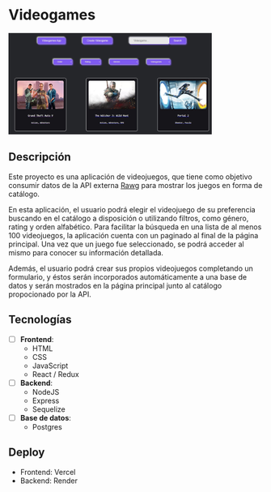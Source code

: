 # Videogames

<p align="left">
  <img height="200" src="./videogames.JPG" />
</p>

## Descripción

Este proyecto es una aplicación de videojuegos, que tiene como objetivo consumir datos de la API externa [Rawg](https://rawg.io/apidocs) para mostrar los juegos en forma de catálogo.

En esta aplicación, el usuario podrá elegir el videojuego de su preferencia buscando en el catálogo a disposición o utilizando filtros, como género, rating y orden alfabético. Para facilitar la búsqueda en una lista de al menos 100 videojuegos, la aplicación cuenta con un paginado al final de la página principal. Una vez que un juego fue seleccionado, se podrá acceder al mismo para conocer su información detallada.

Además, el usuario podrá crear sus propios videojuegos completando un formulario, y éstos serán incorporados automáticamente a una base de datos y serán mostrados en la página principal junto al catálogo propocionado por la API.

## Tecnologías

- [ ] __Frontend__:
  - HTML
  - CSS
  - JavaScript
  - React / Redux
- [ ] __Backend__:
  - NodeJS
  - Express
  - Sequelize
- [ ] __Base de datos__:
  - Postgres

## Deploy

- Frontend: Vercel
- Backend: Render